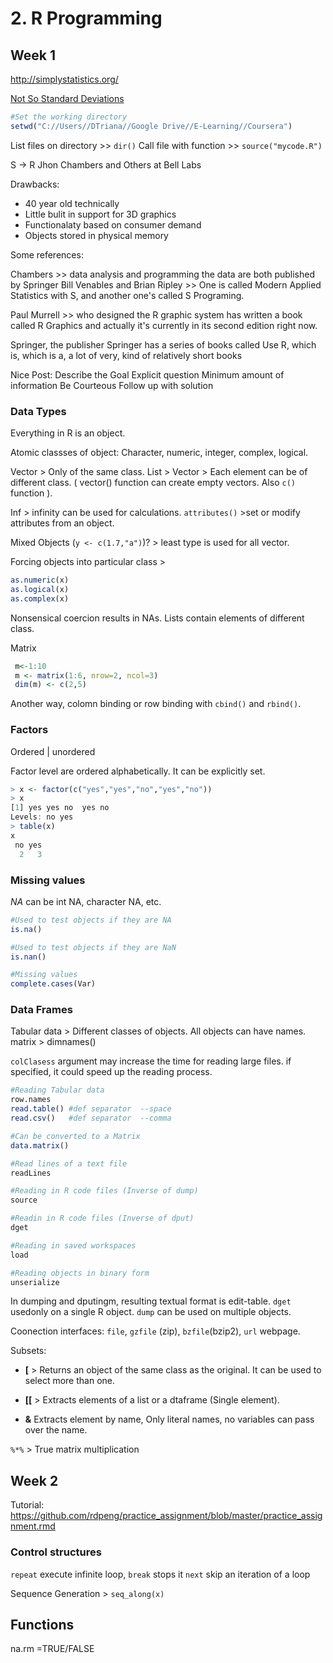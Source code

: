 # 2. R Programming

## Week 1


http://simplystatistics.org/ 

 [Not So Standard Deviations](https://soundcloud.com/nssd-podcast)

```r
#Set the working directory
setwd("C://Users//DTriana//Google Drive//E-Learning//Coursera")
```
List files on directory >> `dir()` 
Call file with function >> `source("mycode.R")`

S -> R Jhon Chambers and Others at Bell Labs

Drawbacks:
 - 40 year old technically
 - Little bulit in support for 3D graphics
 - Functionalaty based on consumer demand
 - Objects stored in physical memory

Some references:

Chambers >> data analysis and programming the data are both published by Springer
Bill Venables and Brian Ripley >> One is called Modern Applied Statistics with S, and another one's called S Programing.

Paul Murrell >> who designed the R graphic system has written a book called R Graphics and actually it's currently in its second edition right now. 

Springer, the publisher Springer has a series of books called Use R, which is, which is a, a lot of very, kind of relatively short books

Nice Post: 
Describe the Goal
Explicit question 
Minimum amount of information
Be Courteous
Follow up with solution

### Data Types 
Everything in R is an object.

Atomic classses of object: Character, numeric, integer, complex, logical.

Vector > Only of the same class.
List > Vector > Each element can be of different class. ( vector() function can create empty vectors. Also `c()` function ).

Inf > infinity can be used for calculations.
`attributes()` >set or modify attributes from an object.

Mixed Objects (``` y <- c(1.7,"a") ```)? > least type is used for all vector.

Forcing objects into particular class >

```r
as.numeric(x)
as.logical(x)
as.complex(x)
```

Nonsensical coercion results in NAs.
Lists contain elements of different class. 

Matrix
```r
 m<-1:10
 m <- matrix(1:6, nrow=2, ncol=3)
 dim(m) <- c(2,5)
```
Another way, colomn binding or row binding with `cbind()` and `rbind()`.

### Factors
Ordered | unordered

Factor level are ordered alphabetically. It can be explicitly set.

```r
> x <- factor(c("yes","yes","no","yes","no"))
> x
[1] yes yes no  yes no 
Levels: no yes
> table(x)
x
 no yes 
  2   3 
```

### Missing values

*NA* can be int NA, character NA, etc.

```r
#Used to test objects if they are NA
is.na() 

#Used to test objects if they are NaN
is.nan()

#Missing values
complete.cases(Var)

```
### Data Frames

Tabular data > Different classes of objects. All objects can have names. matrix > dimnames()

`colClasess` argument may increase the time for reading large files. if specified, it could speed up the reading process.

```r
#Reading Tabular data
row.names
read.table() #def separator  --space
read.csv()   #def separator  --comma

#Can be converted to a Matrix
data.matrix()

#Read lines of a text file
readLines

#Reading in R code files (Inverse of dump)
source

#Readin in R code files (Inverse of dput)
dget

#Reading in saved workspaces
load

#Reading objects in binary form
unserialize 

```

In dumping and dputingm, resulting textual format is edit-table. `dget` usedonly on a single R object. `dump` can be used on multiple objects.

Coonection interfaces: `file`, `gzfile` (zip), `bzfile`(bzip2), `url` webpage.

Subsets:
 - **[** > Returns an object of the same class as the original. It can be used to select more than one.

 - **[[** > Extracts elements of a list or a dtaframe (Single element).

 - **&** Extracts element by name, Only literal names, no variables can pass over the name.

`%*%` > True matrix multiplication


## Week 2

Tutorial:
https://github.com/rdpeng/practice_assignment/blob/master/practice_assignment.rmd

### Control structures

`repeat` execute infinite loop, `break` stops it
`next` skip an iteration of a loop

Sequence Generation > `seq_along(x)`

## Functions

na.rm =TRUE/FALSE 

